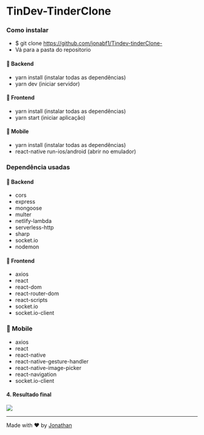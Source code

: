 <h1 style="text-align:"center";">TinDev-TinderClone</h1>

### Como instalar
- $ git clone https://github.com/jonabf1/Tindev-tinderClone-
- Vá para a pasta do repositorio

#### :rocket: Backend
- yarn install (instalar todas as dependências)
- yarn dev (iniciar servidor)

#### :rocket: Frontend
- yarn install (instalar todas as dependências)
- yarn start (iniciar aplicação)

#### :rocket: Mobile
- yarn install (instalar todas as dependências)
- react-native run-ios/android (abrir no emulador)

### Dependência usadas

#### :rocket: Backend

- cors
- express 
- mongoose
- multer 
- netlify-lambda
- serverless-http
- sharp
- socket.io
- nodemon

#### :rocket: Frontend

- axios
- react
- react-dom
- react-router-dom
- react-scripts
- socket.io
- socket.io-client

### :rocket: Mobile

- axios
- react
- react-native
- react-native-gesture-handler
- react-native-image-picker
- react-navigation
- socket.io-client

#### 4. Resultado final

<img src="https://res.cloudinary.com/jonabf1/video/upload/v1574228529/Jonathan_Barros_Franco_LinkedIn_uuwalf.gif"/>

---

Made with ♥ by [Jonathan](https://www.linkedin.com/in/jonathan-barros-franco)

